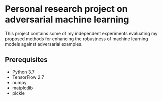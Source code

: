 # Personal research project on adversarial machine learning
This project contains some of my independent experiments evaluating my proposed methods for enhancing the robustness of machine learning models against adversarial examples.

## Prerequisites
- Python 3.7
- TensorFlow 2.7
- numpy
- matplotlib
- pickle
